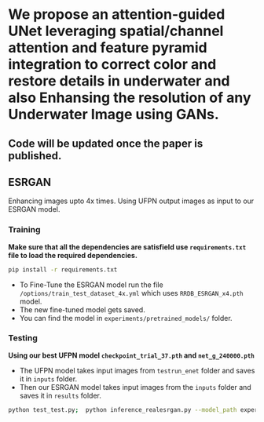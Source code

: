# We propose an attention-guided UNet leveraging spatial/channel attention and feature pyramid integration to correct color and restore details in underwater and also Enhansing the resolution of any Underwater Image using GANs.

## Code will be updated once the paper is published.
## ESRGAN

Enhancing images upto 4x times. Using UFPN output images as input to our ESRGAN model.

### Training
**Make sure that all the dependencies are satisfield use `requirements.txt` file to load the required dependencies.**
```bash
pip install -r requirements.txt
```

- To Fine-Tune the ESRGAN model run the file `/options/train_test_dataset_4x.yml` which uses `RRDB_ESRGAN_x4.pth` model. 
- The new fine-tuned model gets saved.
- You can find the model in `experiments/pretrained_models/` folder. 

### Testing
**Using our best UFPN model `checkpoint_trial_37.pth` and `net_g_240000.pth`**
- The UFPN model takes input images from `testrun_enet` folder and saves it in `inputs` folder. 
- Then our ESRGAN model takes input images from the `inputs` folder and saves it in `results` folder.

```bash
python test_test.py;  python inference_realesrgan.py --model_path experiments/pretrained_models/net_g_240000.pth --input inputs
```
